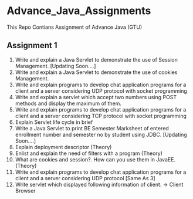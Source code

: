 # Advance_Java_Assignments
This Repo Contians Assignment of Advance Java (GTU)

## Assignment 1

1. Write and explain a Java Servlet to demonstrate the use of Session Management. [Updating Soon....]
2. Write and explain a Java Servlet to demonstrate the use of cookies Management.
3. Write and explain  programs to develop chat application programs for a client and a server considering UDP protocol with socket programming
4. Write and explain a servlet which accept two numbers using POST methods and display the maximum of them.
5. Write and explain  programs to develop chat application programs for a client and a server considering TCP protocol with socket programming
6. Explain Servlet life cycle in brief
7. Write a Java Servlet to print BE Semester Marksheet of entered enrollment number and semester no by student using JDBC. [Updating Soon....]
8. Explain deployment descriptor (Theory)
9. Enlist and explain the need of filters with a program (Theory)
10. What are cookies and session?. How can you use them in JavaEE. (Theory)
11. Write and explain  programs to develop chat application programs for a client and a server considering UDP protocol [Same As 3]
12. Write servlet which displayed following information of client. -> Client Browser

